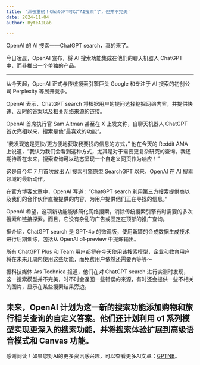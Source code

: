 ```yaml
---
title: '深夜重磅！ChatGPT可以“AI搜索”了，但并不完美'
date: 2024-11-04
author: ByteAILab

---
```


OpenAI 的 AI 搜索——ChatGPT search，真的来了。

今日凌晨，OpenAI 宣布，将 AI 搜索功能集成在他们的聊天机器人 ChatGPT 中，而非推出一个单独的产品。

---


从今天起，OpenAI 正式与传统搜索引擎巨头 Google 和专注于 AI 搜索的初创公司 Perplexity 等展开竞争。

OpenAI 表示，ChatGPT search 将根据用户的提问选择挖掘网络内容，并提供快速、及时的答案以及相关网络来源的链接。

OpenAI 首席执行官 Sam Altman 甚至在 X 上发文称，自聊天机器人 ChatGPT 首次亮相以来，搜索是他“最喜欢的功能”。

“我发现这是更快/更方便地获取我要找的信息的方式，” 他在今天的 Reddit AMA 上说道，“我认为我们会看到这种方式，尤其是对于需要更复杂研究的查询。我还期待着在未来，搜索查询可以动态呈现一个自定义网页作为响应！”

这是自今年 7 月首次放出 AI 搜索引擎原型 SearchGPT 以来，OpenAI 在 AI 搜索领域的最新动作。

在官方博客文章中，OpenAI 写道：“ChatGPT search 利用第三方搜索提供商以及我们的合作伙伴直接提供的内容，为用户提供他们正在寻找的信息。”

OpenAI 希望，这项新功能能够简化网络搜索，消除传统搜索引擎有时需要的多次搜索和链接探索。而且，它没有杂乱的广告或固定在顶部的推广查询。

据介绍，ChatGPT search 是 GPT-4o 的微调版，使用新颖的合成数据生成技术进行后期训练，包括从 OpenAI o1-preview 中提炼输出。

所有 ChatGPT Plus 和 Team 用户都将在今天使用该搜索模型，企业和教育用户将在未来几周内使用这些功能，而免费用户依然还需要再等等～

据科技媒体 Ars Technica 报道，他们在对 ChatGPT search 进行实测时发现，这一搜索模型并不完美，时不时会返回一些错误的来源，有时还会提供一些不相关的图片，显示在某些搜索结果旁边。

未来，OpenAI 计划为这一新的搜索功能添加购物和旅行相关查询的自定义答案。他们还计划利用 o1 系列模型实现更深入的搜索功能，并将搜索体验扩展到高级语音模式和 Canvas 功能。
---
感谢阅读！如果您对AI的更多资讯感兴趣，可以查看更多AI文章：[GPTNB](https://gptnb.com)。